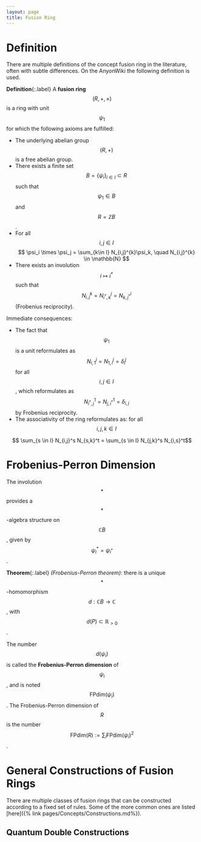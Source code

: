 ```yaml
---
layout: page
title: Fusion Ring
---
```


# Definition
There are multiple definitions of the concept fusion ring in the literature, often with subtle differences. On the AnyonWiki the following definition is used.

**Definition**{:.label}
A **fusion ring** $$ (R,+,\times) $$ is a ring with unit $$\psi_1$$ for which the following axioms are fulfilled:

* The underlying abelian group $$ (R,+) $$ is a free abelian group.
* There exists a finite set $$B = \{\psi_i\}_{i \in I} \subset R$$ such that $$\psi_1\in B$$ and $$R=\mathbb{Z}B$$.
* For all $$ i,j \in I $$
  <center>
  $$
  \psi_i \times \psi_j  = \sum_{k\in I} N_{i,j}^{k}\psi_k, \quad N_{i,j}^{k} \in \mathbb{N}
  $$
  </center>
* There exists an involution $$ i  \mapsto i^* $$  such that $$ N_{i,j}^{k} = N_{i^*,k}^{j} = N_{k,j^*}^{i}$$ (Frobenius reciprocity).

Immediate consequences:

* The fact that $$ \psi_1 $$ is a unit reformulates as $$  N_{i,1}^j = N_{1,i}^j = \delta_i^j $$ for all $$ i,j \in I $$, which reformulates as $$  N_{i^*,j}^1 = N_{j,i^*}^1 = \delta_{i,j} $$ by Frobenius reciprocity.
* The associativity of the ring reformulates as: for all $$ i,j,k \in I $$
<center>
$$ \sum_{s \in I} N_{i,j}^s N_{s,k}^t = \sum_{s \in I} N_{j,k}^s N_{i,s}^t$$
</center>

# Frobenius-Perron Dimension

The involution $$ * $$ provides a $$ * $$-algebra structure on $$ \mathbb{C}B $$, given by $$ \psi_i^* =  \psi_{i^*} $$.

**Theorem**{:.label}
_(Frobenius-Perron theorem)_: there is a unique $$ * $$-homomorphism $$ d: \mathbb{C}B \to  \mathbb{C} $$, with $$ d(P) \subset \mathbb{R}_{>0} $$.

The number $$ d(\psi_i) $$ is called the **Frobenius-Perron dimension** of $$ \psi_i $$, and is noted $$ \mathrm{FPdim}(\psi_i) $$. The Frobenius-Perron dimension of $$ R $$ is the number $$  \mathrm{FPdim}(R):= \sum_i \mathrm{FPdim}(\psi_i)^2 $$.

# General Constructions of Fusion Rings
There are multiple classes of fusion rings that can be constructed according to a fixed set of rules. Some of the more common ones are listed [here]({% link pages/Concepts/Constructions.md%}).


## Quantum Double Constructions
